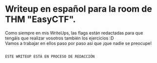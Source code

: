 # Writeup en español para la room de THM "EasyCTF".
Como siempre en mis WriteUps, las flags están redactadas para que tengáis que realizar vosotros también los ejercicios :D\
Vamos a trabajar en ellos paso por paso así que ¡que nadie se preocupe!

```

ESTE WRITEUP ESTÁ EN PROCESO DE REDACCIÓN

```

